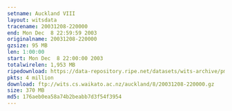 ```yaml
---
setname: Auckland VIII
layout: witsdata
tracename: 20031208-220000
end: Mon Dec  8 22:59:59 2003
originalname: 20031208-220000
gzsize: 95 MB
len: 1:00:00
start: Mon Dec  8 22:00:00 2003
totalwirelen: 1,953 MB
ripedownload: https://data-repository.ripe.net/datasets/wits-archive/pma/long/auck/8//20031208-220000.gz
pkts: 4 million
download: ftp://wits.cs.waikato.ac.nz/auckland/8/20031208-220000.gz
size: 370 MB
md5: 176aeb0ea58a74b2beabb7d3f54f3954
---
```

